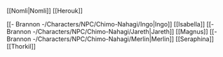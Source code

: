 [[Nomli|Nomli]]
[[Herouk]]

[[- Brannon -/Characters/NPC/Chimo-Nahagi/Ingo|Ingo]]
[[Isabella]]
[[- Brannon -/Characters/NPC/Chimo-Nahagi/Jareth|Jareth]]
[[Magnus]]
[[- Brannon -/Characters/NPC/Chimo-Nahagi/Merlin|Merlin]]
[[Seraphina]]
[[Thorkil]]

